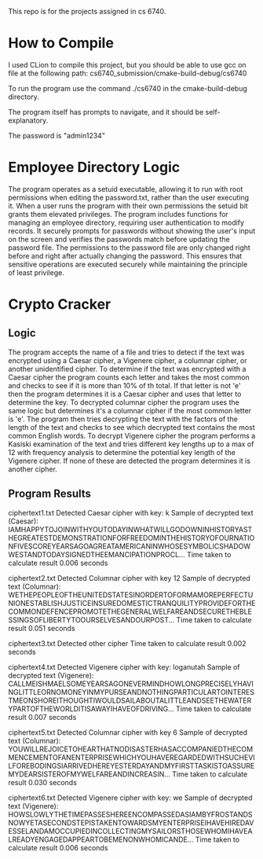 This repo is for the projects assigned in cs 6740.

# How to Compile
I used CLion to compile this project, but you should be able to use gcc on file at the following path:
cs6740_submission/cmake-build-debug/cs6740

To run the program use the command ./cs6740 in the cmake-build-debug directory.

The program itself has prompts to navigate, and it should be self-explanatory.

The password is "admin1234"

# Employee Directory Logic
The program operates as a setuid executable, allowing it to run with root permissions when editing the password.txt,
rather than the user executing it. When a user runs the program with their own permissions the setuid bit grants them
elevated privileges. The program includes functions for managing an employee directory, requiring user authentication
to modify records. It securely prompts for passwords without showing the user's input on the screen and verifies the
passwords match before updating the password file. The permissions to the password file are only changed right before
and right after actually changing the password. This ensures that sensitive operations are executed securely while
maintaining the principle of least privilege.

# Crypto Cracker 

## Logic
The program accepts the name of a file and tries to detect if the text was encrypted using a Caesar cipher, a Vigenere 
cipher, a columnar cipher, or another unidentified cipher. To determine if the text was encrypted with a Caesar cipher
the program counts each letter and takes the most common and checks to see if it is more than 10% of th total. If that
letter is not 'e' then the program determines it is a Caesar cipher and uses that letter to determine the key. To
decrypted columnar cipher the program uses the same logic but determines it's a columnar cipher if the most common
letter is 'e'. The program then tries decrypting the text with the factors of the length of the text and checks to see
which decrypted text contains the most common English words. To decrypt Vigenere cipher the program performs a Kasiski
examination of the text and tries different key lengths up to a max of 12 with frequency analysis to determine the 
potential key length of the Vigenere cipher. If none of these are detected the program determines it is another cipher.

## Program Results
ciphertext1.txt
Detected Caesar cipher with key: k
Sample of decrypted text (Caesar):
IAMHAPPYTOJOINWITHYOUTODAYINWHATWILLGODOWNINHISTORYASTHEGREATESTDEMONSTRATIONFORFREEDOMINTHEHISTORYOFOURNATIONFIVESCOREYEARSAGOAGREATAMERICANINWHOSESYMBOLICSHADOWWESTANDTODAYSIGNEDTHEEMANCIPATIONPROCL...
Time taken to calculate result 0.006 seconds

ciphertext2.txt
Detected Columnar cipher with key 12
Sample of decrypted text (Columnar):
WETHEPEOPLEOFTHEUNITEDSTATESINORDERTOFORMAMOREPERFECTUNIONESTABLISHJUSTICEINSUREDOMESTICTRANQUILITYPROVIDEFORTHECOMMONDEFENCEPROMOTETHEGENERALWELFAREANDSECURETHEBLESSINGSOFLIBERTYTOOURSELVESANDOURPOST...
Time taken to calculate result 0.051 seconds

ciphertext3.txt
Detected other cipher
Time taken to calculate result 0.002 seconds

ciphertext4.txt
Detected Vigenere cipher with key: loganutah
Sample of decrypted text (Vigenere):
CALLMEISHMAELSOMEYEARSAGONEVERMINDHOWLONGPRECISELYHAVINGLITTLEORNOMONEYINMYPURSEANDNOTHINGPARTICULARTOINTERESTMEONSHOREITHOUGHTIWOULDSAILABOUTALITTLEANDSEETHEWATERYPARTOFTHEWORLDITISAWAYIHAVEOFDRIVING...
Time taken to calculate result 0.007 seconds

ciphertext5.txt
Detected Columnar cipher with key 6
Sample of decrypted text (Columnar):
YOUWILLREJOICETOHEARTHATNODISASTERHASACCOMPANIEDTHECOMMENCEMENTOFANENTERPRISEWHICHYOUHAVEREGARDEDWITHSUCHEVILFOREBODINGSIARRIVEDHEREYESTERDAYANDMYFIRSTTASKISTOASSUREMYDEARSISTEROFMYWELFAREANDINCREASIN...
Time taken to calculate result 0.030 seconds

ciphertext6.txt
Detected Vigenere cipher with key: we
Sample of decrypted text (Vigenere):
HOWSLOWLYTHETIMEPASSESHEREENCOMPASSEDASIAMBYFROSTANDSNOWYETASECONDSTEPISTAKENTOWARDSMYENTERPRISEIHAVEHIREDAVESSELANDAMOCCUPIEDINCOLLECTINGMYSAILORSTHOSEWHOMIHAVEALREADYENGAGEDAPPEARTOBEMENONWHOMICANDE...
Time taken to calculate result 0.006 seconds